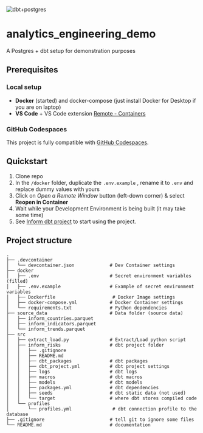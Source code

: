 ![dbt+postgres](https://www.entechlog.com/images/blog/data/configure-dbt-for-postgres/01_hu42dc3e98dc978ed7da922474cdf63e17_32874_e42c87427412a5022aa4353ff1a512af.webp)
# analytics_engineering_demo
A Postgres + dbt setup for demonstration purposes

## Prerequisites

### Local setup
- **Docker** (started) and docker-compose (just install Docker for Desktop if you are on laptop) 
- **VS Code** + VS Code extension [Remote - Containers](https://marketplace.visualstudio.com/items?itemName=ms-vscode-remote.remote-containers) 

### GitHub Codespaces
This project is fully compatible with [GitHub Codespaces](https://github.com/features/codespaces).


## Quickstart
1. Clone repo
2. In the `/docker` folder, duplicate the `.env.example` , rename it to `.env` and replace dummy values with yours
3. Click on *Open a Remote Window* button (left-down corner) & select **Reopen in Container**
4. Wait while your Development Environment is being built (it may take some time)
5. See [Inform dbt project](src/inform_risks/README.md) to start using the project.

## Project structure
```
.
├── .devcontainer
│   └── devcontainer.json             # Dev Container settings
├── docker
│   ├── .env                          # Secret environment variables (filled)
│   ├── .env.example                  # Example of secret environment variables
│   ├── Dockerfile                     # Docker Image settings
│   ├── docker-compose.yml            # Docker Container settings
│   └── requirements.txt              # Python dependencies
├── source_data                       # Data folder (source data)
│   ├── inform_countries.parquet
│   ├── inform_indicators.parquet
│   └── inform_trends.parquet
├── src
│   ├── extract_load.py               # Extract/Load python script
│   ├── inform_risks                  # dbt project folder
│   │   ├── .gitignore
│   │   ├── README.md
│   │   ├── dbt_packages              # dbt packages
│   │   ├── dbt_project.yml           # dbt project settings
│   │   ├── logs                      # dbt logs
│   │   ├── macros                    # dbt macros
│   │   ├── models                    # dbt models
│   │   ├── packages.yml              # dbt dependencies
│   │   ├── seeds                     # dbt static data (not used)
│   │   └── target                    # where dbt stores compiled code
│   └── profiles            
│       └── profiles.yml               # dbt connection profile to the database
├── .gitignore                        # tell git to ignore some files
└── README.md                         # documentation
```